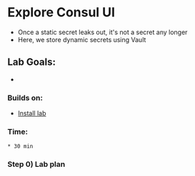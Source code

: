 # Explore Consul UI

* Once a static secret leaks out, it's not a secret any longer
* Here, we store  dynamic secrets using Vault

## Lab Goals:

* 

### Builds on:
* [Install lab](../lab01)

### Time:
    * 30 min

### Step 0) Lab plan

